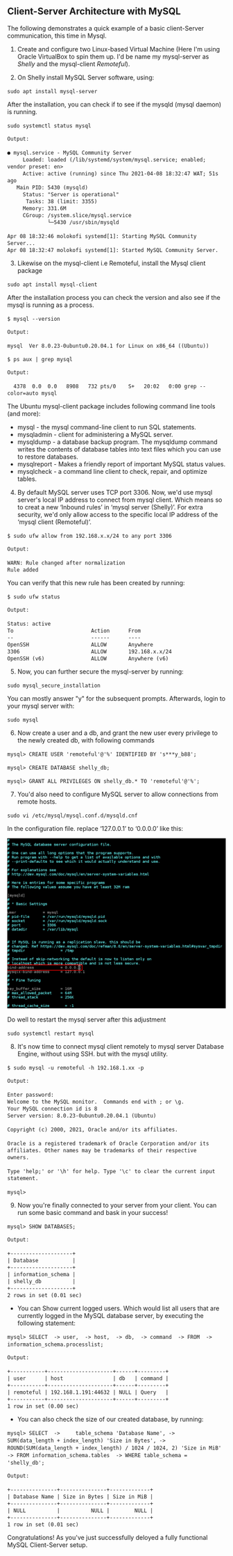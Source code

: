 ## Client-Server Architecture with MySQL

The following demonstrates a quick example of a basic client-Server communication, this time in Mysql.

1. Create and configure two Linux-based Virtual Machine (Here I'm using Oracle VirtualBox to spin them up. I'd be name my mysql-server as *Shelly* and the mysql-client *Remoteful*).
   
2. On Shelly install MySQL Server software, using:

`sudo apt install mysql-server`

After the installation, you can check if to see if the mysqld (mysql daemon) is running. 

`sudo systemctl status mysql`

```
Output:

● mysql.service - MySQL Community Server
     Loaded: loaded (/lib/systemd/system/mysql.service; enabled; vendor preset: en>
     Active: active (running) since Thu 2021-04-08 18:32:47 WAT; 51s ago
   Main PID: 5430 (mysqld)
     Status: "Server is operational"
      Tasks: 38 (limit: 3355)
     Memory: 331.6M
     CGroup: /system.slice/mysql.service
             └─5430 /usr/sbin/mysqld

Apr 08 18:32:46 molokofi systemd[1]: Starting MySQL Community Server...
Apr 08 18:32:47 molokofi systemd[1]: Started MySQL Community Server.

```

3. Likewise on the mysql-client i.e Remoteful, install the Mysql client package

`sudo apt install mysql-client`

After the installation process you can check the version and also see if the mysql is running as a process.

`$ mysql --version`

```
Output:

mysql  Ver 8.0.23-0ubuntu0.20.04.1 for Linux on x86_64 ((Ubuntu))
```

`$ ps aux | grep mysql`

```
Output:

  4378  0.0  0.0   8908   732 pts/0    S+   20:02   0:00 grep --color=auto mysql

```

The Ubuntu mysql-client package includes following command line tools (and more):

- mysql - the mysql command-line client to run SQL statements.
- mysqladmin - client for administering a MySQL server.
- mysqldump - a database backup program. The mysqldump command writes the contents of database tables into text files which you can use to restore databases.
- mysqlreport - Makes a friendly report of important MySQL status values.
- mysqlcheck - a command line client to check, repair, and optimize tables.


4. By default MySQL server uses TCP port 3306. Now, we'd use mysql server's local IP address to connect from mysql client. Which means so to creat a new  ‘Inbound rules’ in ‘mysql server (Shelly)’. For extra security, we'd only allow access to the specific local IP address of the ‘mysql client (Remoteful)’.

`$ sudo ufw allow from 192.168.x.x/24 to any port 3306`

```
Output:

WARN: Rule changed after normalization
Rule added
```

You can verify that this new rule has been created by running:

`$ sudo ufw status`

```
Output:

Status: active
To                         Action      From
--                         ------      ----
OpenSSH                    ALLOW       Anywhere                  
3306                       ALLOW       192.168.x.x/24            
OpenSSH (v6)               ALLOW       Anywhere (v6) 

```

5. Now, you can further secure the mysql-server by running:

`sudo mysql_secure_installation`

You can mostly answer "y" for the subsequent prompts. Afterwards, login to your mysql server with:

`sudo mysql`

6. Now create a user and a db, and grant the new user every privilege to the newly created db, with following commands

`mysql> CREATE USER 'remoteful'@'%' IDENTIFIED BY 's***y_b88';`

`mysql> CREATE DATABASE shelly_db;`

`mysql> GRANT ALL PRIVILEGES ON shelly_db.* TO 'remoteful'@'%';`

7. You'd also need to configure MySQL server to allow connections from remote hosts.
   
`sudo vi /etc/mysql/mysql.conf.d/mysqld.cnf `

In the configuration file. replace ‘127.0.0.1’ to ‘0.0.0.0’ like this:

![](https://github.com/Arafly/Client_server_mysql/blob/master/assets/mysql_bind.png)

Do well to restart the mysql server after this adjustment

`sudo systemctl restart mysql`

8. It's now time to connect mysql client  remotely to mysql server Database Engine, without using SSH. but with the mysql utility.

`$ sudo mysql -u remoteful -h 192.168.1.xx -p`


```
Output:

Enter password: 
Welcome to the MySQL monitor.  Commands end with ; or \g.
Your MySQL connection id is 8
Server version: 8.0.23-0ubuntu0.20.04.1 (Ubuntu)

Copyright (c) 2000, 2021, Oracle and/or its affiliates.

Oracle is a registered trademark of Oracle Corporation and/or its
affiliates. Other names may be trademarks of their respective
owners.

Type 'help;' or '\h' for help. Type '\c' to clear the current input statement.

mysql> 
```

9. Now you're finally connected to your server from your client. You can run some basic command and bask in your success!

`mysql> SHOW DATABASES;`

```
Output:

+--------------------+
| Database           |
+--------------------+
| information_schema |
| shelly_db          |
+--------------------+
2 rows in set (0.01 sec)
```

- You can Show current logged users. Which would list all users that are currently logged in the MySQL database server, by executing the following statement:

`mysql> SELECT 
    -> user, 
    -> host, 
    -> db, 
    -> command 
    -> FROM 
    -> information_schema.processlist;`

```
Output:

+-----------+---------------------+------+---------+
| user      | host                | db   | command |
+-----------+---------------------+------+---------+
| remoteful | 192.168.1.191:44632 | NULL | Query   |
+-----------+---------------------+------+---------+
1 row in set (0.00 sec)
```

- You can also check the size of our created database, by running:

`mysql> SELECT 
    ->     table_schema 'Database Name',
    ->     SUM(data_length + index_length) 'Size in Bytes',
    ->     ROUND(SUM(data_length + index_length) / 1024 / 1024, 2) 'Size in MiB'
    -> FROM information_schema.tables 
    -> WHERE table_schema = 'shelly_db';`

```
Output:

+---------------+---------------+-------------+
| Database Name | Size in Bytes | Size in MiB |
+---------------+---------------+-------------+
| NULL          |          NULL |        NULL |
+---------------+---------------+-------------+
1 row in set (0.01 sec)
```

Congratulations! As you've just successfully deloyed a fully functional MySQL Client-Server setup.